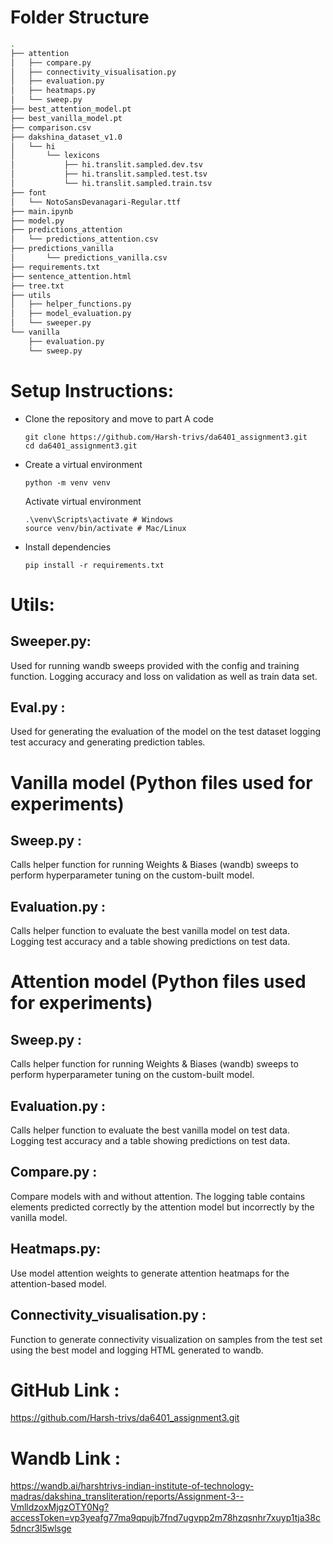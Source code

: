 # Folder Structure

```bash
.
├── attention
│   ├── compare.py
│   ├── connectivity_visualisation.py
│   ├── evaluation.py
│   ├── heatmaps.py
│   └── sweep.py
├── best_attention_model.pt
├── best_vanilla_model.pt
├── comparison.csv
├── dakshina_dataset_v1.0
│   └── hi
│       └── lexicons
│           ├── hi.translit.sampled.dev.tsv
│           ├── hi.translit.sampled.test.tsv
│           └── hi.translit.sampled.train.tsv
├── font
│   └── NotoSansDevanagari-Regular.ttf
├── main.ipynb
├── model.py
├── predictions_attention
│   └── predictions_attention.csv
├── predictions_vanilla
│		└── predictions_vanilla.csv
├── requirements.txt
├── sentence_attention.html
├── tree.txt
├── utils
│   ├── helper_functions.py
│   ├── model_evaluation.py
│   └── sweeper.py
└── vanilla
    ├── evaluation.py
    └── sweep.py
```

# Setup Instructions:

- Clone the repository and move to part A code
    
    ```
    git clone https://github.com/Harsh-trivs/da6401_assignment3.git
    cd da6401_assignment3.git
    ```
    
- Create a virtual environment
    
    ```
    python -m venv venv
    ```
    
    Activate virtual environment
    
    ```
    .\venv\Scripts\activate # Windows
    source venv/bin/activate # Mac/Linux
    ```
    
- Install dependencies
    
    ```
    pip install -r requirements.txt
    ```
    

# Utils:

## Sweeper.py:

Used for running wandb sweeps provided with the config and training function. Logging accuracy and loss on validation as well as train data set.

## Eval.py :

Used for generating the evaluation of the model on the test dataset logging test accuracy and generating prediction tables.

# Vanilla model (Python files used for experiments)

## Sweep.py :

Calls helper function for running Weights & Biases (wandb) sweeps to perform hyperparameter tuning on the custom-built model.

## Evaluation.py :

Calls helper function to evaluate the best vanilla model on test data. Logging test accuracy and a table showing predictions on test data.

# Attention model (Python files used for experiments)

## Sweep.py :

Calls helper function for running Weights & Biases (wandb) sweeps to perform hyperparameter tuning on the custom-built model.

## Evaluation.py :

Calls helper function to evaluate the best vanilla model on test data. Logging test accuracy and a table showing predictions on test data.

## Compare.py :

Compare models with and without attention. The logging table contains elements predicted correctly by the attention model but incorrectly by the vanilla model.

## Heatmaps.py:

Use model attention weights to generate attention heatmaps for the attention-based model.

## Connectivity_visualisation.py :

Function to generate connectivity visualization on samples from the test set using the best model and logging HTML generated to wandb.

# GitHub Link :

https://github.com/Harsh-trivs/da6401_assignment3.git

# Wandb Link :

https://wandb.ai/harshtrivs-indian-institute-of-technology-madras/dakshina_transliteration/reports/Assignment-3--VmlldzoxMjgzOTY0Ng?accessToken=vp3yeafg77ma9qpujb7fnd7ugvpp2m78hzqsnhr7xuyp1tja38c5dncr3l5wlsge
